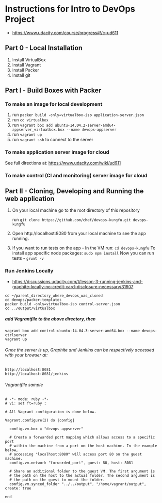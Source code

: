 Instructions for Intro to DevOps Project
========================================

  * https://www.udacity.com/course/progress#!/c-ud611

## Part 0 - Local Installation

1. Install VirtualBox
2. Install Vagrant
3. Install Packer
4. Install git

## Part I - Build Boxes with Packer

### To make an image for local development
1. run `packer build -only=virtualbox-iso application-server.json`
2. run `cd virtualbox`
3. run `vagrant box add ubuntu-14.04.2-server-amd64-appserver_virtualbox.box --name devops-appserver`
4. run `vagrant up`
5. run `vagrant ssh` to connect to the server


### To make application server image for cloud

See full directions at: https://www.udacity.com/wiki/ud611

### To make control (CI and monitoring) server image for cloud

## Part II - Cloning, Developing and Running the web application

1. On your local machine go to the root directory of this repository

    run `git clone https://github.com/chef/devops-kungfu.git devops-kungfu`

2. Open http://localhost:8080 from your local machine to see the app running.

3. If you want to run tests on the app - 
    In the VM run:
    `cd devops-kungfu`
    To install app specific node packages: 
    `sudo npm install`
    Now you can run tests - `grunt -v`


### Run Jenkins Locally

  * https://discussions.udacity.com/t/lesson-3-running-jenkins-and-graphite-locally-no-credit-card-disclosure-necessary/31907

```
cd ~/parent_directory_where_devops_was_cloned
cd devops/packer-templates
packer build -only=virtualbox-iso control-server.json
cd ../output/virtualbox
```

##### add Vagrantfile to the above directory, then

```
vagrant box add control-ubuntu-14.04.3-server-amd64.box --name devops-ctrlserver
vagrant up
```

###### Once the server is up, Graphite and Jenkins can be respectively accessed with your browser at:

```
http://localhost:8081
http://localhost:8081/jenkins
```

###### Vagrantfile sample

```
# -*- mode: ruby -*-
# vi: set ft=ruby :

# All Vagrant configuration is done below. 

Vagrant.configure(2) do |config|

  config.vm.box = "devops-appserver"

  # Create a forwarded port mapping which allows access to a specific port
  # within the machine from a port on the host machine. In the example below,
  # accessing "localhost:8080" will access port 80 on the guest machine.
  config.vm.network "forwarded_port", guest: 80, host: 8081

  # Share an additional folder to the guest VM. The first argument is
  # the path on the host to the actual folder. The second argument is
  # the path on the guest to mount the folder.
  config.vm.synced_folder "../../output", "/home/vagrant/output", create: true

end
```
